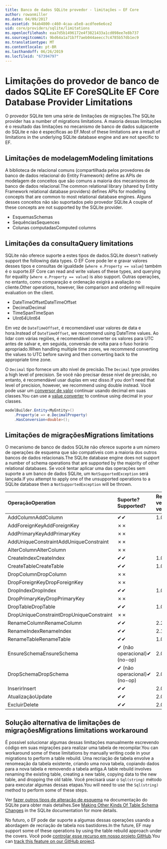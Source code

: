 ```yaml
---
title: Banco de dados SQLite provedor - limitações – EF Core
author: rowanmiller
ms.date: 04/09/2017
ms.assetid: 94ab4800-c460-4caa-a5e8-acdfee6e6ce2
uid: core/providers/sqlite/limitations
ms.openlocfilehash: eaa7d5b1496172e4f3821433a1cd098ee7e8b737
ms.sourcegitcommit: 9bd64a1a71b7f7aeb044aeecc7c4785b57db1ec9
ms.translationtype: MT
ms.contentlocale: pt-BR
ms.lasthandoff: 06/26/2019
ms.locfileid: "67394797"
---
```

# <a name="sqlite-ef-core-database-provider-limitations"></a><span data-ttu-id="9034d-102">Limitações do provedor de banco de dados SQLite EF Core</span><span class="sxs-lookup"><span data-stu-id="9034d-102">SQLite EF Core Database Provider Limitations</span></span>

<span data-ttu-id="9034d-103">O provedor SQLite tem uma série de limitações de migrações.</span><span class="sxs-lookup"><span data-stu-id="9034d-103">The SQLite provider has a number of migrations limitations.</span></span> <span data-ttu-id="9034d-104">A maioria dessas limitações é o resultado das limitações no mecanismo de banco de dados subjacente do SQLite e não é específicas ao EF.</span><span class="sxs-lookup"><span data-stu-id="9034d-104">Most of these limitations are a result of limitations in the underlying SQLite database engine and are not specific to EF.</span></span>

## <a name="modeling-limitations"></a><span data-ttu-id="9034d-105">Limitações de modelagem</span><span class="sxs-lookup"><span data-stu-id="9034d-105">Modeling limitations</span></span>

<span data-ttu-id="9034d-106">A biblioteca de relacional comuns (compartilhada pelos provedores de banco de dados relacional do Entity Framework) define as APIs de modelagem de conceitos que são comuns a maioria dos mecanismos de banco de dados relacional.</span><span class="sxs-lookup"><span data-stu-id="9034d-106">The common relational library (shared by Entity Framework relational database providers) defines APIs for modelling concepts that are common to most relational database engines.</span></span> <span data-ttu-id="9034d-107">Alguns desses conceitos não são suportados pelo provedor SQLite.</span><span class="sxs-lookup"><span data-stu-id="9034d-107">A couple of these concepts are not supported by the SQLite provider.</span></span>

* <span data-ttu-id="9034d-108">Esquemas</span><span class="sxs-lookup"><span data-stu-id="9034d-108">Schemas</span></span>
* <span data-ttu-id="9034d-109">Sequências</span><span class="sxs-lookup"><span data-stu-id="9034d-109">Sequences</span></span>
* <span data-ttu-id="9034d-110">Colunas computadas</span><span class="sxs-lookup"><span data-stu-id="9034d-110">Computed columns</span></span>

## <a name="query-limitations"></a><span data-ttu-id="9034d-111">Limitações da consulta</span><span class="sxs-lookup"><span data-stu-id="9034d-111">Query limitations</span></span>

<span data-ttu-id="9034d-112">SQLite não oferece suporte a estes tipos de dados.</span><span class="sxs-lookup"><span data-stu-id="9034d-112">SQLite doesn't natively support the following data types.</span></span> <span data-ttu-id="9034d-113">O EF Core pode ler e gravar valores desses tipos e consultas de igualdade (`where e.Property == value`) também é o suporte.</span><span class="sxs-lookup"><span data-stu-id="9034d-113">EF Core can read and write values of these types, and querying for equality (`where e.Property == value`) is also support.</span></span> <span data-ttu-id="9034d-114">Outras operações, no entanto, como comparação e ordenação exigirá a avaliação no cliente.</span><span class="sxs-lookup"><span data-stu-id="9034d-114">Other operations, however, like comparison and ordering will require evaluation on the client.</span></span>

* <span data-ttu-id="9034d-115">DateTimeOffset</span><span class="sxs-lookup"><span data-stu-id="9034d-115">DateTimeOffset</span></span>
* <span data-ttu-id="9034d-116">Decimal</span><span class="sxs-lookup"><span data-stu-id="9034d-116">Decimal</span></span>
* <span data-ttu-id="9034d-117">TimeSpan</span><span class="sxs-lookup"><span data-stu-id="9034d-117">TimeSpan</span></span>
* <span data-ttu-id="9034d-118">UInt64</span><span class="sxs-lookup"><span data-stu-id="9034d-118">UInt64</span></span>

<span data-ttu-id="9034d-119">Em vez de `DateTimeOffset`, é recomendável usar valores de data e hora.</span><span class="sxs-lookup"><span data-stu-id="9034d-119">Instead of `DateTimeOffset`, we recommend using DateTime values.</span></span> <span data-ttu-id="9034d-120">Ao lidar com várias regiões, é recomendável converter os valores para UTC antes de salvar e, em seguida, conversão de volta para o fuso horário apropriado.</span><span class="sxs-lookup"><span data-stu-id="9034d-120">When handling multiple time zones, we recommend converting the values to UTC before saving and then converting back to the appropriate time zone.</span></span>

<span data-ttu-id="9034d-121">O `Decimal` tipo fornece um alto nível de precisão.</span><span class="sxs-lookup"><span data-stu-id="9034d-121">The `Decimal` type provides a high level of precision.</span></span> <span data-ttu-id="9034d-122">Se você não precisar desse nível de precisão, no entanto, é recomendável usar duplas em vez disso.</span><span class="sxs-lookup"><span data-stu-id="9034d-122">If you don't need that level of precision, however, we recommend using double instead.</span></span> <span data-ttu-id="9034d-123">Você pode usar um [conversor de valor](../../modeling/value-conversions.md) continuar usando decimal em suas classes.</span><span class="sxs-lookup"><span data-stu-id="9034d-123">You can use a [value converter](../../modeling/value-conversions.md) to continue using decimal in your classes.</span></span>

``` csharp
modelBuilder.Entity<MyEntity>()
    .Property(e => e.DecimalProperty)
    .HasConversion<double>();
```

## <a name="migrations-limitations"></a><span data-ttu-id="9034d-124">Limitações de migrações</span><span class="sxs-lookup"><span data-stu-id="9034d-124">Migrations limitations</span></span>

<span data-ttu-id="9034d-125">O mecanismo de banco de dados SQLite não oferece suporte a um número de operações de esquema que são compatíveis com a maioria dos outros bancos de dados relacionais.</span><span class="sxs-lookup"><span data-stu-id="9034d-125">The SQLite database engine does not support a number of schema operations that are supported by the majority of other relational databases.</span></span> <span data-ttu-id="9034d-126">Se você tentar aplicar uma das operações sem suporte a um banco de dados SQLite, um `NotSupportedException` será lançada.</span><span class="sxs-lookup"><span data-stu-id="9034d-126">If you attempt to apply one of the unsupported operations to a SQLite database then a `NotSupportedException` will be thrown.</span></span>

| <span data-ttu-id="9034d-127">Operação</span><span class="sxs-lookup"><span data-stu-id="9034d-127">Operation</span></span>            | <span data-ttu-id="9034d-128">Suporte?</span><span class="sxs-lookup"><span data-stu-id="9034d-128">Supported?</span></span> | <span data-ttu-id="9034d-129">Requer a versão</span><span class="sxs-lookup"><span data-stu-id="9034d-129">Requires version</span></span> |
|:---------------------|:-----------|:-----------------|
| <span data-ttu-id="9034d-130">AddColumn</span><span class="sxs-lookup"><span data-stu-id="9034d-130">AddColumn</span></span>            | <span data-ttu-id="9034d-131">✔</span><span class="sxs-lookup"><span data-stu-id="9034d-131">✔</span></span>          | <span data-ttu-id="9034d-132">1.0</span><span class="sxs-lookup"><span data-stu-id="9034d-132">1.0</span></span>              |
| <span data-ttu-id="9034d-133">AddForeignKey</span><span class="sxs-lookup"><span data-stu-id="9034d-133">AddForeignKey</span></span>        | <span data-ttu-id="9034d-134">✗</span><span class="sxs-lookup"><span data-stu-id="9034d-134">✗</span></span>          |                  |
| <span data-ttu-id="9034d-135">AddPrimaryKey</span><span class="sxs-lookup"><span data-stu-id="9034d-135">AddPrimaryKey</span></span>        | <span data-ttu-id="9034d-136">✗</span><span class="sxs-lookup"><span data-stu-id="9034d-136">✗</span></span>          |                  |
| <span data-ttu-id="9034d-137">AddUniqueConstraint</span><span class="sxs-lookup"><span data-stu-id="9034d-137">AddUniqueConstraint</span></span>  | <span data-ttu-id="9034d-138">✗</span><span class="sxs-lookup"><span data-stu-id="9034d-138">✗</span></span>          |                  |
| <span data-ttu-id="9034d-139">AlterColumn</span><span class="sxs-lookup"><span data-stu-id="9034d-139">AlterColumn</span></span>          | <span data-ttu-id="9034d-140">✗</span><span class="sxs-lookup"><span data-stu-id="9034d-140">✗</span></span>          |                  |
| <span data-ttu-id="9034d-141">CreateIndex</span><span class="sxs-lookup"><span data-stu-id="9034d-141">CreateIndex</span></span>          | <span data-ttu-id="9034d-142">✔</span><span class="sxs-lookup"><span data-stu-id="9034d-142">✔</span></span>          | <span data-ttu-id="9034d-143">1.0</span><span class="sxs-lookup"><span data-stu-id="9034d-143">1.0</span></span>              |
| <span data-ttu-id="9034d-144">CreateTable</span><span class="sxs-lookup"><span data-stu-id="9034d-144">CreateTable</span></span>          | <span data-ttu-id="9034d-145">✔</span><span class="sxs-lookup"><span data-stu-id="9034d-145">✔</span></span>          | <span data-ttu-id="9034d-146">1.0</span><span class="sxs-lookup"><span data-stu-id="9034d-146">1.0</span></span>              |
| <span data-ttu-id="9034d-147">DropColumn</span><span class="sxs-lookup"><span data-stu-id="9034d-147">DropColumn</span></span>           | <span data-ttu-id="9034d-148">✗</span><span class="sxs-lookup"><span data-stu-id="9034d-148">✗</span></span>          |                  |
| <span data-ttu-id="9034d-149">DropForeignKey</span><span class="sxs-lookup"><span data-stu-id="9034d-149">DropForeignKey</span></span>       | <span data-ttu-id="9034d-150">✗</span><span class="sxs-lookup"><span data-stu-id="9034d-150">✗</span></span>          |                  |
| <span data-ttu-id="9034d-151">DropIndex</span><span class="sxs-lookup"><span data-stu-id="9034d-151">DropIndex</span></span>            | <span data-ttu-id="9034d-152">✔</span><span class="sxs-lookup"><span data-stu-id="9034d-152">✔</span></span>          | <span data-ttu-id="9034d-153">1.0</span><span class="sxs-lookup"><span data-stu-id="9034d-153">1.0</span></span>              |
| <span data-ttu-id="9034d-154">DropPrimaryKey</span><span class="sxs-lookup"><span data-stu-id="9034d-154">DropPrimaryKey</span></span>       | <span data-ttu-id="9034d-155">✗</span><span class="sxs-lookup"><span data-stu-id="9034d-155">✗</span></span>          |                  |
| <span data-ttu-id="9034d-156">DropTable</span><span class="sxs-lookup"><span data-stu-id="9034d-156">DropTable</span></span>            | <span data-ttu-id="9034d-157">✔</span><span class="sxs-lookup"><span data-stu-id="9034d-157">✔</span></span>          | <span data-ttu-id="9034d-158">1.0</span><span class="sxs-lookup"><span data-stu-id="9034d-158">1.0</span></span>              |
| <span data-ttu-id="9034d-159">DropUniqueConstraint</span><span class="sxs-lookup"><span data-stu-id="9034d-159">DropUniqueConstraint</span></span> | <span data-ttu-id="9034d-160">✗</span><span class="sxs-lookup"><span data-stu-id="9034d-160">✗</span></span>          |                  |
| <span data-ttu-id="9034d-161">RenameColumn</span><span class="sxs-lookup"><span data-stu-id="9034d-161">RenameColumn</span></span>         | <span data-ttu-id="9034d-162">✔</span><span class="sxs-lookup"><span data-stu-id="9034d-162">✔</span></span>          | <span data-ttu-id="9034d-163">2.2.2</span><span class="sxs-lookup"><span data-stu-id="9034d-163">2.2.2</span></span>            |
| <span data-ttu-id="9034d-164">RenameIndex</span><span class="sxs-lookup"><span data-stu-id="9034d-164">RenameIndex</span></span>          | <span data-ttu-id="9034d-165">✔</span><span class="sxs-lookup"><span data-stu-id="9034d-165">✔</span></span>          | <span data-ttu-id="9034d-166">2.1</span><span class="sxs-lookup"><span data-stu-id="9034d-166">2.1</span></span>              |
| <span data-ttu-id="9034d-167">RenameTable</span><span class="sxs-lookup"><span data-stu-id="9034d-167">RenameTable</span></span>          | <span data-ttu-id="9034d-168">✔</span><span class="sxs-lookup"><span data-stu-id="9034d-168">✔</span></span>          | <span data-ttu-id="9034d-169">1.0</span><span class="sxs-lookup"><span data-stu-id="9034d-169">1.0</span></span>              |
| <span data-ttu-id="9034d-170">EnsureSchema</span><span class="sxs-lookup"><span data-stu-id="9034d-170">EnsureSchema</span></span>         | <span data-ttu-id="9034d-171">✔ (não operacional)</span><span class="sxs-lookup"><span data-stu-id="9034d-171">✔ (no-op)</span></span>  | <span data-ttu-id="9034d-172">2.0</span><span class="sxs-lookup"><span data-stu-id="9034d-172">2.0</span></span>              |
| <span data-ttu-id="9034d-173">DropSchema</span><span class="sxs-lookup"><span data-stu-id="9034d-173">DropSchema</span></span>           | <span data-ttu-id="9034d-174">✔ (não operacional)</span><span class="sxs-lookup"><span data-stu-id="9034d-174">✔ (no-op)</span></span>  | <span data-ttu-id="9034d-175">2.0</span><span class="sxs-lookup"><span data-stu-id="9034d-175">2.0</span></span>              |
| <span data-ttu-id="9034d-176">Inserir</span><span class="sxs-lookup"><span data-stu-id="9034d-176">Insert</span></span>               | <span data-ttu-id="9034d-177">✔</span><span class="sxs-lookup"><span data-stu-id="9034d-177">✔</span></span>          | <span data-ttu-id="9034d-178">2.0</span><span class="sxs-lookup"><span data-stu-id="9034d-178">2.0</span></span>              |
| <span data-ttu-id="9034d-179">Atualização</span><span class="sxs-lookup"><span data-stu-id="9034d-179">Update</span></span>               | <span data-ttu-id="9034d-180">✔</span><span class="sxs-lookup"><span data-stu-id="9034d-180">✔</span></span>          | <span data-ttu-id="9034d-181">2.0</span><span class="sxs-lookup"><span data-stu-id="9034d-181">2.0</span></span>              |
| <span data-ttu-id="9034d-182">Excluir</span><span class="sxs-lookup"><span data-stu-id="9034d-182">Delete</span></span>               | <span data-ttu-id="9034d-183">✔</span><span class="sxs-lookup"><span data-stu-id="9034d-183">✔</span></span>          | <span data-ttu-id="9034d-184">2.0</span><span class="sxs-lookup"><span data-stu-id="9034d-184">2.0</span></span>              |

## <a name="migrations-limitations-workaround"></a><span data-ttu-id="9034d-185">Solução alternativa de limitações de migrações</span><span class="sxs-lookup"><span data-stu-id="9034d-185">Migrations limitations workaround</span></span>

<span data-ttu-id="9034d-186">É possível solucionar algumas dessas limitações manualmente escrevendo código em suas migrações para realizar uma tabela de recompilar.</span><span class="sxs-lookup"><span data-stu-id="9034d-186">You can workaround some of these limitations by manually writing code in your migrations to perform a table rebuild.</span></span> <span data-ttu-id="9034d-187">Uma recriação de tabela envolve a renomeação da tabela existente, criando uma nova tabela, copiando dados para a nova tabela e removendo a tabela antiga.</span><span class="sxs-lookup"><span data-stu-id="9034d-187">A table rebuild involves renaming the existing table, creating a new table, copying data to the new table, and dropping the old table.</span></span> <span data-ttu-id="9034d-188">Você precisará usar o `Sql(string)` método para executar algumas dessas etapas.</span><span class="sxs-lookup"><span data-stu-id="9034d-188">You will need to use the `Sql(string)` method to perform some of these steps.</span></span>

<span data-ttu-id="9034d-189">Ver [fazer outros tipos de alteração de esquema](http://sqlite.org/lang_altertable.html#otheralter) na documentação do SQLite para obter mais detalhes.</span><span class="sxs-lookup"><span data-stu-id="9034d-189">See [Making Other Kinds Of Table Schema Changes](http://sqlite.org/lang_altertable.html#otheralter) in the SQLite documentation for more details.</span></span>

<span data-ttu-id="9034d-190">No futuro, o EF pode dar suporte a algumas dessas operações usando a abordagem de recriação de tabela nos bastidores.</span><span class="sxs-lookup"><span data-stu-id="9034d-190">In the future, EF may support some of these operations by using the table rebuild approach under the covers.</span></span> <span data-ttu-id="9034d-191">Você pode [controlar esse recurso em nosso projeto GitHub](https://github.com/aspnet/EntityFrameworkCore/issues/329).</span><span class="sxs-lookup"><span data-stu-id="9034d-191">You can [track this feature on our GitHub project](https://github.com/aspnet/EntityFrameworkCore/issues/329).</span></span>
